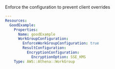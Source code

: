 
Enforce the configuration to prevent client overrides

```yaml
---
Resources:
  GoodExample:
    Properties:
      Name: goodExample
      WorkGroupConfiguration:
        EnforceWorkGroupConfiguration: true
        ResultConfiguration:
          EncryptionConfiguration:
            EncryptionOption: SSE_KMS
    Type: AWS::Athena::WorkGroup
```
